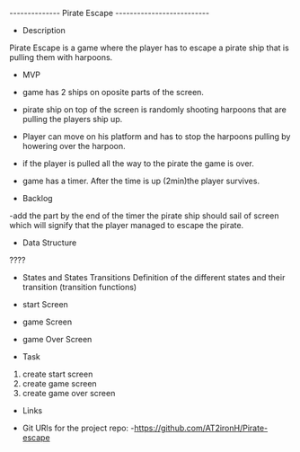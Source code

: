 -------------- Pirate Escape --------------------------

-  Description

Pirate Escape is a game where the player has to escape a pirate ship that is pulling them with harpoons.

- MVP 

- game has 2 ships on oposite parts of the screen.
- pirate ship on top of the screen is randomly shooting harpoons that are pulling the players ship up.
- Player can move on his platform and has to stop the harpoons pulling by howering over the harpoon.
- if the player is pulled all the way to the pirate the game is over.
- game has a timer. After the time is up (2min)the player survives.


- Backlog

-add the part by the end of the timer the pirate ship should sail of screen which will signify that the player managed
to escape the pirate.


- Data Structure

????

- States and States Transitions
Definition of the different states and their transition (transition functions)

- start Screen
- game Screen
- game Over Screen

- Task

1. create start screen
2. create game screen
3. create game over screen


- Links

- Git
URls for the project repo:
-https://github.com/AT2ironH/Pirate-escape
